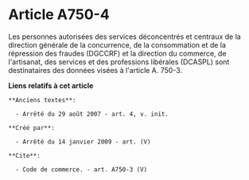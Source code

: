 # Article A750-4

Les personnes autorisées des services déconcentrés et centraux de la direction générale de la concurrence, de la consommation
et de la répression des fraudes (DGCCRF) et la direction du commerce, de l'artisanat, des services et des professions
libérales (DCASPL) sont destinataires des données visées à l'article A. 750-3.

**Liens relatifs à cet article**

	**Anciens textes**:

	  - Arrêté du 29 août 2007 - art. 4, v. init.

	**Créé par**:

	  - Arrêté du 14 janvier 2009 - art. (V)

	**Cite**:

	  - Code de commerce. - art. A750-3 (V)

